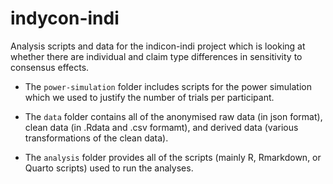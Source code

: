 # indycon-indi

Analysis scripts and data for the indicon-indi project which is looking at whether there are individual and claim type differences in sensitivity to consensus effects. 

- The ``power-simulation`` folder includes scripts for the power simulation which we used to justify the number of trials per participant. 

- The ``data`` folder contains all of the anonymised raw data (in json format), clean data (in .Rdata and .csv formamt), and derived data (various transformations of the clean data). 

- The ``analysis`` folder provides all of the scripts (mainly R, Rmarkdown, or Quarto scripts) used to run the analyses. 
